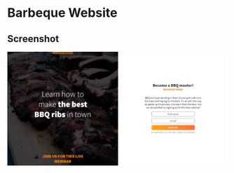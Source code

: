 # Barbeque Website

## Screenshot
!["Screenshot of Main page"](https://github.com/ngunner15/bbq-splash-page/blob/main/docs/bbq-main.PNG?raw=true)
